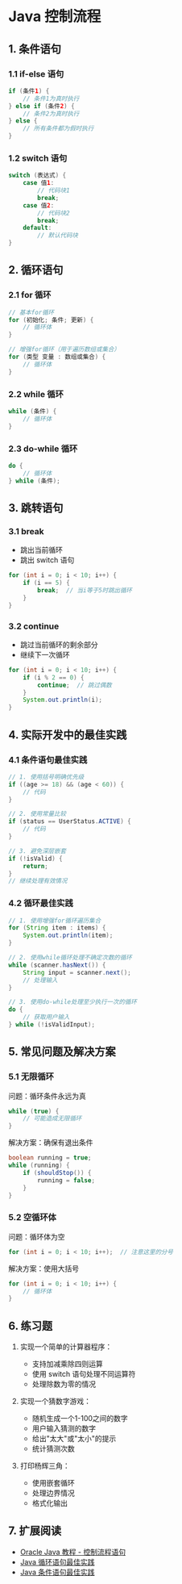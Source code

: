 # Java 控制流程

## 1. 条件语句

### 1.1 if-else 语句
```java
if (条件1) {
    // 条件1为真时执行
} else if (条件2) {
    // 条件2为真时执行
} else {
    // 所有条件都为假时执行
}
```

### 1.2 switch 语句
```java
switch (表达式) {
    case 值1:
        // 代码块1
        break;
    case 值2:
        // 代码块2
        break;
    default:
        // 默认代码块
}
```

## 2. 循环语句

### 2.1 for 循环
```java
// 基本for循环
for (初始化; 条件; 更新) {
    // 循环体
}

// 增强for循环（用于遍历数组或集合）
for (类型 变量 : 数组或集合) {
    // 循环体
}
```

### 2.2 while 循环
```java
while (条件) {
    // 循环体
}
```

### 2.3 do-while 循环
```java
do {
    // 循环体
} while (条件);
```

## 3. 跳转语句

### 3.1 break
- 跳出当前循环
- 跳出 switch 语句
```java
for (int i = 0; i < 10; i++) {
    if (i == 5) {
        break;  // 当i等于5时跳出循环
    }
}
```

### 3.2 continue
- 跳过当前循环的剩余部分
- 继续下一次循环
```java
for (int i = 0; i < 10; i++) {
    if (i % 2 == 0) {
        continue;  // 跳过偶数
    }
    System.out.println(i);
}
```

## 4. 实际开发中的最佳实践

### 4.1 条件语句最佳实践
```java
// 1. 使用括号明确优先级
if ((age >= 18) && (age < 60)) {
    // 代码
}

// 2. 使用常量比较
if (status == UserStatus.ACTIVE) {
    // 代码
}

// 3. 避免深层嵌套
if (!isValid) {
    return;
}
// 继续处理有效情况
```

### 4.2 循环最佳实践
```java
// 1. 使用增强for循环遍历集合
for (String item : items) {
    System.out.println(item);
}

// 2. 使用while循环处理不确定次数的循环
while (scanner.hasNext()) {
    String input = scanner.next();
    // 处理输入
}

// 3. 使用do-while处理至少执行一次的循环
do {
    // 获取用户输入
} while (!isValidInput);
```

## 5. 常见问题及解决方案

### 5.1 无限循环
问题：循环条件永远为真
```java
while (true) {
    // 可能造成无限循环
}
```
解决方案：确保有退出条件
```java
boolean running = true;
while (running) {
    if (shouldStop()) {
        running = false;
    }
}
```

### 5.2 空循环体
问题：循环体为空
```java
for (int i = 0; i < 10; i++);  // 注意这里的分号
```
解决方案：使用大括号
```java
for (int i = 0; i < 10; i++) {
    // 循环体
}
```

## 6. 练习题

1. 实现一个简单的计算器程序：
   - 支持加减乘除四则运算
   - 使用 switch 语句处理不同运算符
   - 处理除数为零的情况

2. 实现一个猜数字游戏：
   - 随机生成一个1-100之间的数字
   - 用户输入猜测的数字
   - 给出"太大"或"太小"的提示
   - 统计猜测次数

3. 打印杨辉三角：
   - 使用嵌套循环
   - 处理边界情况
   - 格式化输出

## 7. 扩展阅读

- [Oracle Java 教程 - 控制流程语句](https://docs.oracle.com/javase/tutorial/java/nutsandbolts/flow.html)
- [Java 循环语句最佳实践](https://www.baeldung.com/java-loops)
- [Java 条件语句最佳实践](https://www.baeldung.com/java-conditional-statements) 